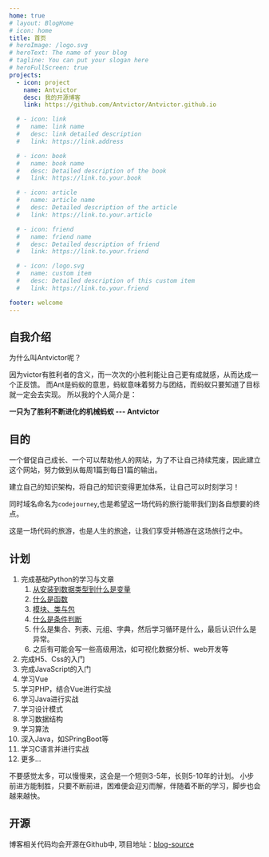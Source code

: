 ```yaml
---
home: true
# layout: BlogHome
# icon: home
title: 首页
# heroImage: /logo.svg
# heroText: The name of your blog
# tagline: You can put your slogan here
# heroFullScreen: true
projects:
  - icon: project
    name: Antvictor
    desc: 我的开源博客
    link: https://github.com/Antvictor/Antvictor.github.io

  # - icon: link
  #   name: link name
  #   desc: link detailed description
  #   link: https://link.address

  # - icon: book
  #   name: book name
  #   desc: Detailed description of the book
  #   link: https://link.to.your.book

  # - icon: article
  #   name: article name
  #   desc: Detailed description of the article
  #   link: https://link.to.your.article

  # - icon: friend
  #   name: friend name
  #   desc: Detailed description of friend
  #   link: https://link.to.your.friend

  # - icon: /logo.svg
  #   name: custom item
  #   desc: Detailed description of this custom item
  #   link: https://link.to.your.friend

footer: welcome
---
```


## 自我介绍
为什么叫Antvictor呢？

因为victor有胜利者的含义，而一次次的小胜利能让自己更有成就感，从而达成一个正反馈。
而Ant是蚂蚁的意思，蚂蚁意味着努力与团结，而蚂蚁只要知道了目标就一定会去实现。
所以我的个人简介是：

**一只为了胜利不断进化的机械蚂蚁 --- Antvictor**
## 目的
一个督促自己成长、一个可以帮助他人的网站，为了不让自己持续荒废，因此建立这个网站，努力做到从每周1篇到每日1篇的输出。

建立自己的知识架构，将自己的知识变得更加体系，让自己可以时刻学习！

同时域名命名为`codejourney`,也是希望这一场代码的旅行能带我们到各自想要的终点。

这是一场代码的旅游，也是人生的旅途，让我们享受并畅游在这场旅行之中。

## 计划
1. 完成基础Python的学习与文章
   1. [从安装到数据类型到什么是变量](/blogs/python/七天入门Python（一）.md)
   2. [什么是函数](/blogs/python/七天入门Python（二）.md)
   3. [模块、类与包](/blogs/python/七天入门Python（三）.md)
   4. [什么是条件判断](/blogs/python/七天入门Python（四）.md)
   5. 什么是集合、列表、元组、字典，然后学习循环是什么，最后认识什么是异常。
   6. 之后有可能会写一些高级用法，如可视化数据分析、web开发等
2. 完成H5、Css的入门
3. 完成JavaScript的入门
4. 学习Vue
5. 学习PHP，结合Vue进行实战
6. 学习Java进行实战
7. 学习设计模式
8. 学习数据结构
9. 学习算法
10. 深入Java，如SPringBoot等
11. 学习C语言并进行实战    
12. 更多...

不要感觉太多，可以慢慢来，这会是一个短则3-5年，长则5-10年的计划。
小步前进方能制胜，只要不断前进，困难便会迎刃而解，伴随着不断的学习，脚步也会越来越快。
## 开源
博客相关代码均会开源在Github中, 项目地址：[blog-source](https://github.com/Antvictor/blog-source)

